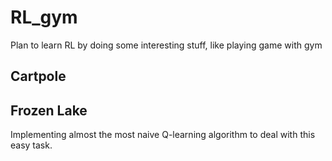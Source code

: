 RL_gym
===

Plan to learn RL by doing some interesting stuff, like playing game with gym


## Cartpole

## Frozen Lake

Implementing almost the most naive Q-learning algorithm to deal with this
easy task. 
